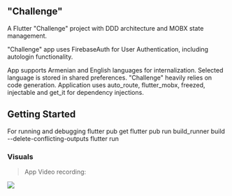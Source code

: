 ## "Challenge"

A Flutter "Challenge" project with DDD architecture and MOBX state management. 

"Challenge" app uses FirebaseAuth for User Authentication, including autologin functionality.

App supports Armenian and English languages for internalization.
Selected language is stored in shared preferences. 
"Challenge" heavily relies on code generation. Application uses auto_route, flutter_mobx, freezed, injectable and get_it for dependency injections.



## Getting Started

For running and debugging
    flutter pub get
    flutter pub run build_runner build --delete-conflicting-outputs
    flutter run

### Visuals

> App Video recording:

![](https://firebasestorage.googleapis.com/v0/b/challenge-10536.appspot.com/o/challenge_video_recording.gif?alt=media&token=62a0e895-f5ed-4ec1-9a11-1941ca5ccb60)
